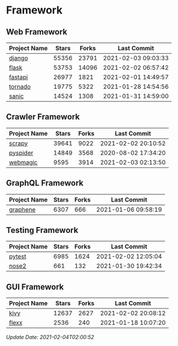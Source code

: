 # Framework

## Web Framework
| Project Name | Stars | Forks | Last Commit |
| ------------ | ----- | ----- | ----------- |
| [django](https://github.com/django/django) | 55356 | 23791 | 2021-02-03 09:03:33 |
| [flask](https://github.com/pallets/flask) | 53753 | 14096 | 2021-02-02 06:57:42 |
| [fastapi](https://github.com/tiangolo/fastapi) | 26977 | 1821 | 2021-02-01 14:49:57 |
| [tornado](https://github.com/tornadoweb/tornado) | 19775 | 5322 | 2021-01-28 14:54:56 |
| [sanic](https://github.com/sanic-org/sanic) | 14524 | 1308 | 2021-01-31 14:59:00 |

## Crawler Framework
| Project Name | Stars | Forks | Last Commit |
| ------------ | ----- | ----- | ----------- |
| [scrapy](https://github.com/scrapy/scrapy) | 39641 | 9022 | 2021-02-02 20:10:52 |
| [pyspider](https://github.com/binux/pyspider) | 14849 | 3568 | 2020-08-02 17:34:20 |
| [webmagic](https://github.com/code4craft/webmagic) | 9595 | 3914 | 2021-02-03 02:13:50 |

## GraphQL Framework
| Project Name | Stars | Forks | Last Commit |
| ------------ | ----- | ----- | ----------- |
| [graphene](https://github.com/graphql-python/graphene) | 6307 | 666 | 2021-01-06 09:58:19 |

## Testing Framework
| Project Name | Stars | Forks | Last Commit |
| ------------ | ----- | ----- | ----------- |
| [pytest](https://github.com/pytest-dev/pytest) | 6985 | 1624 | 2021-02-02 12:05:04 |
| [nose2](https://github.com/nose-devs/nose2) | 661 | 132 | 2021-01-30 19:42:34 |

## GUI Framework
| Project Name | Stars | Forks | Last Commit |
| ------------ | ----- | ----- | ----------- |
| [kivy](https://github.com/kivy/kivy) | 12637 | 2627 | 2021-02-02 20:08:12 |
| [flexx](https://github.com/flexxui/flexx) | 2536 | 240 | 2021-01-18 10:07:20 |

*Update Date: 2021-02-04T02:00:52*